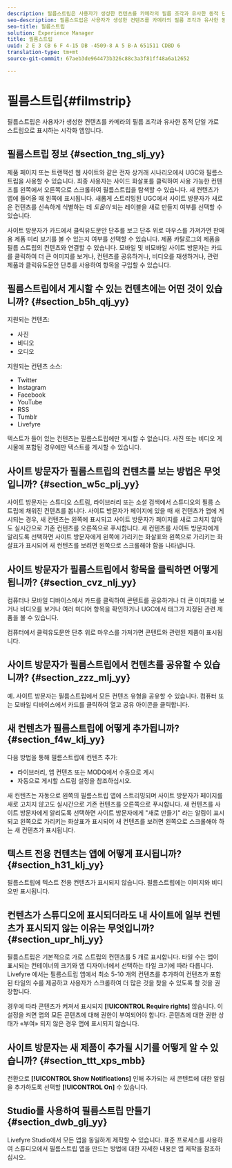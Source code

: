 ```yaml
---
description: 필름스트립은 사용자가 생성한 컨텐츠를 카메라의 필름 조각과 유사한 동적 단일 가로 스트립으로 표시하는 시각화 앱입니다.
seo-description: 필름스트립은 사용자가 생성한 컨텐츠를 카메라의 필름 조각과 유사한 동적 단일 가로 스트립으로 표시하는 시각화 앱입니다.
seo-title: 필름스트립
solution: Experience Manager
title: 필름스트립
uuid: 2 E 3 CB 6 F 4-15 DB -4509-8 A 5 B-A 651511 CDBD 6
translation-type: tm+mt
source-git-commit: 67aeb3de964473b326c88c3a3f81ff48a6a12652

---
```



# 필름스트립{#filmstrip}

필름스트립은 사용자가 생성한 컨텐츠를 카메라의 필름 조각과 유사한 동적 단일 가로 스트립으로 표시하는 시각화 앱입니다.

## 필름스트립 정보 {#section_tng_slj_yy}

제품 페이지 또는 트랜잭션 웹 사이트와 같은 전자 상거래 시나리오에서 UGC와 필름스트립을 사용할 수 있습니다. 최종 사용자는 사이드 화살표를 클릭하여 사용 가능한 컨텐츠를 왼쪽에서 오른쪽으로 스크롤하여 필름스트립을 탐색할 수 있습니다. 새 컨텐츠가 앱에 들어올 때 왼쪽에 표시됩니다. 새롭게 스트리밍된 UGC에서 사이트 방문자가 새로운 컨텐츠를 신속하게 식별하는 데 *도움이* 되는 레이블을 새로 만들지 여부를 선택할 수 있습니다.

사이트 방문자가 카드에서 클릭유도문안 단추를 보고 단추 위로 마우스를 가져가면 판매용 제품 미리 보기를 볼 수 있는지 여부를 선택할 수 있습니다. 제품 카탈로그의 제품을 필름 스트립의 컨텐츠와 연결할 수 있습니다. 모바일 및 비모바일 사이트 방문자는 카드를 클릭하여 더 큰 이미지를 보거나, 컨텐츠를 공유하거나, 비디오를 재생하거나, 관련 제품과 클릭유도문안 단추를 사용하여 항목을 구입할 수 있습니다.

## 필름스트립에서 게시할 수 있는 컨텐츠에는 어떤 것이 있습니까? {#section_b5h_qlj_yy}

지원되는 컨텐츠:

* 사진
* 비디오
* 오디오

지원되는 컨텐츠 소스:

* Twitter
* Instagram
* Facebook
* YouTube
* RSS
* Tumblr
* Livefyre

텍스트가 들어 있는 컨텐츠는 필름스트립에만 게시할 수 없습니다. 사진 또는 비디오 게시물에 포함된 경우에만 텍스트를 게시할 수 있습니다.

## 사이트 방문자가 필름스트립의 컨텐츠를 보는 방법은 무엇입니까? {#section_w5c_plj_yy}

사이트 방문자는 스튜디오 스트림, 라이브러리 또는 소셜 검색에서 스튜디오의 필름 스트립에 채워진 컨텐츠를 봅니다. 사이트 방문자가 페이지에 있을 때 새 컨텐츠가 앱에 게시되는 경우, 새 컨텐츠는 왼쪽에 표시되고 사이트 방문자가 페이지를 새로 고치지 않아도 실시간으로 기존 컨텐츠를 오른쪽으로 푸시합니다. 새 컨텐츠를 사이트 방문자에게 알리도록 선택하면 사이트 방문자에게 왼쪽에 가리키는 화살표와 왼쪽으로 가리키는 화살표가 표시되어 새 컨텐츠를 보려면 왼쪽으로 스크롤해야 함을 나타냅니다.

## 사이트 방문자가 필름스트립에서 항목을 클릭하면 어떻게 됩니까? {#section_cvz_nlj_yy}

컴퓨터나 모바일 디바이스에서 카드를 클릭하여 콘텐트를 공유하거나 더 큰 이미지를 보거나 비디오를 보거나 여러 미디어 항목을 확인하거나 UGC에서 태그가 지정된 관련 제품을 볼 수 있습니다.

컴퓨터에서 클릭유도문안 단추 위로 마우스를 가져가면 콘텐트와 관련된 제품이 표시됩니다.

## 사이트 방문자가 필름스트립에서 컨텐츠를 공유할 수 있습니까? {#section_zzz_mlj_yy}

예. 사이트 방문자는 필름스트립에서 모든 컨텐츠 유형을 공유할 수 있습니다. 컴퓨터 또는 모바일 디바이스에서 카드를 클릭하여 열고 공유 아이콘을 클릭합니다.

## 새 컨텐츠가 필름스트립에 어떻게 추가됩니까? {#section_f4w_klj_yy}

다음 방법을 통해 필름스트립에 컨텐츠 추가:

* 라이브러리, 앱 컨텐츠 또는 MODQ에서 수동으로 게시
* 자동으로 게시할 스트림 설정을 참조하십시오.

새 컨텐츠는 자동으로 왼쪽의 필름스트립 앱에 스트리밍되며 사이트 방문자가 페이지를 새로 고치지 않고도 실시간으로 기존 컨텐츠를 오른쪽으로 푸시합니다. 새 컨텐츠를 사이트 방문자에게 알리도록 선택하면 사이트 방문자에게 "새로 만들기" 라는 알림이 표시되고 왼쪽으로 가리키는 화살표가 표시되어 새 컨텐츠를 보려면 왼쪽으로 스크롤해야 하는 새 컨텐츠가 표시됩니다.

## 텍스트 전용 컨텐츠는 앱에 어떻게 표시됩니까? {#section_h31_klj_yy}

필름스트립에 텍스트 전용 컨텐츠가 표시되지 않습니다. 필름스트립에는 이미지와 비디오만 표시됩니다.

## 컨텐츠가 스튜디오에 표시되더라도 내 사이트에 일부 컨텐츠가 표시되지 않는 이유는 무엇입니까? {#section_upr_hlj_yy}

필름스트립은 기본적으로 가로 스트립의 컨텐츠를 5 개로 표시합니다. 타일 수는 앱이 표시되는 컨테이너의 크기와 앱 디자이너에서 선택하는 타일 크기에 따라 다릅니다. Livefyre 에서는 필름스트립 앱에서 최소 5-10 개의 컨텐츠를 추가하여 컨텐츠가 포함된 타일의 수를 제공하고 사용자가 스크롤하여 더 많은 것을 찾을 수 있도록 할 것을 권장합니다.

경우에 따라 콘텐츠가 켜져서 표시되지 **[!UICONTROL Require rights]** 않습니다. 이 설정을 켜면 앱의 모든 콘텐츠에 대해 권한이 부여되어야 합니다. 콘텐츠에 대한 권한 상태가 «부여» 되지 않은 경우 앱에 표시되지 않습니다.

## 사이트 방문자는 새 제품이 추가될 시기를 어떻게 알 수 있습니까? {#section_ttt_xps_mbb}

전환으로 **[!UICONTROL Show Notifications]** 인해 추가되는 새 콘텐트에 대한 알림을 추가하도록 선택할 **[!UICONTROL On]** 수 있습니다.

## Studio를 사용하여 필름스트립 만들기 {#section_dwb_glj_yy}

Livefyre Studio에서 모든 앱을 동일하게 제작할 수 있습니다. 표준 프로세스를 사용하여 스튜디오에서 필름스트립 앱을 만드는 방법에 대한 자세한 내용은 앱 제작을 참조하십시오.